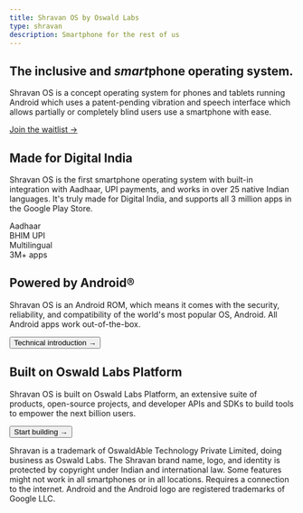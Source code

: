```yaml
---
title: Shravan OS by Oswald Labs
type: shravan
description: Smartphone for the rest of us
---
```


<section class="hero">
	<div class="container">
		<div class="row justify-content-center text-md-center">
			<div class="col-md-6">
				<h1>The inclusive and <em>smart</em>phone operating system.</h1>
				<p class="intro-para">Shravan OS is a concept operating system for phones and tablets running Android which uses a patent-pending vibration and speech interface which allows partially or completely blind users use a smartphone with ease.</p>
				<div>
					<a href="https://eepurl.com/clrg1n" class="btn btn-danger">Join the waitlist &rarr;</a>
				</div>
			</div>
		</div>
	</div>
</section>
<section>
	<div class="container">
		<div class="row">
			<div class="col-md-6">
				<h2>Made for Digital India</h2>
				<p class="mt-4 mb-5">Shravan OS is the first smartphone operating system with built-in integration with Aadhaar, UPI payments, and works in over 25 native Indian languages. It's truly made for Digital India, and supports all 3 million apps in the Google Play Store.</p>
				<div class="row text-center justify-content-center">
					<div class="col-6 col-md-3">
						<i class="fas fa-fingerprint fa-2x text-muted mb-3"></i>
						<div>Aadhaar</div>
					</div>
					<div class="col-6 col-md-3">
						<i class="fas fa-rupee-sign fa-2x text-muted mb-3"></i>
						<div>BHIM UPI</div>
					</div>
					<div class="col-6 col-md-3 mt-4 mt-md-0">
						<i class="fas fa-language fa-2x text-muted mb-3"></i>
						<div>Multilingual</div>
					</div>
					<div class="col-6 col-md-3 mt-4 mt-md-0">
						<i class="fab fa-google-play fa-2x text-muted mb-3"></i>
						<div>3M+ apps</div>
					</div>
				</div>
			</div>
			<div class="col-md-6">
				<div class="fixedbox" style="background-image: url('https://source.unsplash.com/SCbBrkNiqmo/720x420')"></div>
			</div>
		</div>
	</div>
</section>
<section class="bg-light-1">
	<div class="container">
		<div class="row">
			<div class="col-md pr-md-5">
				<h2>Powered by Android&reg;</h2>
				<p class="intro-para">Shravan OS is an Android ROM, which means it comes with the security, reliability, and compatibility of the world's most popular OS, Android. All Android apps work out-of-the-box.</p>
				<div>
					<button class="btn btn-danger">Technical introduction &rarr;</button>
				</div>
			</div>
			<div class="col-md pl-md-5 mt-5 mt-md-0">
				<h2>Built on Oswald Labs Platform</h2>
				<p class="intro-para">Shravan OS is built on Oswald Labs Platform, an extensive suite of products, open-source projects, and developer APIs and SDKs to build tools to empower the next billion users.</p>
				<div>
					<button class="btn btn-danger">Start building &rarr;</button>
				</div>
			</div>
		</div>
	</div>
</section>
<section class="pb-4 pt-4 pt-md-5">
	<div class="container">
		<div class="disclaimer small text-muted">
			<p>Shravan is a trademark of OswaldAble Technology Private Limited, doing business as Oswald Labs. The Shravan brand name, logo, and identity is protected by copyright under Indian and international law. Some features might not work in all smartphones or in all locations. Requires a connection to the internet. Android and the Android logo are registered trademarks of Google LLC.</p>
		</div>
	</div>
</section>